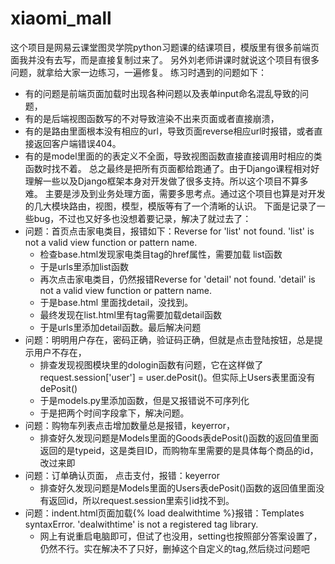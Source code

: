 # xiaomi_mall
这个项目是网易云课堂图灵学院python习题课的结课项目，模版里有很多前端页面我并没有去写，而是直接复制过来了。
另外刘老师讲课时就说这个项目有很多问题，就拿给大家一边练习，一遍修复。
练习时遇到的问题如下：
- 有的问题是前端页面加载时出现各种问题以及表单input命名混乱导致的问题，
- 有的是后端视图函数写的不对导致渲染不出来页面或者直接崩溃，
- 有的是路由里面根本没有相应的url，导致页面reverse相应url时报错，或者直接返回客户端错误404。
- 有的是model里面的的表定义不全面，导致视图函数直接直接调用时相应的类函数时找不着。
总之最终是把所有页面都给跑通了。由于Django课程相对好理解一些以及Django框架本身对开发做了很多支持。所以这个项目不算多难。
主要是涉及到业务处理方面，需要多思考点。通过这个项目也算是对开发的几大模块路由，视图，模型，模版等有了一个清晰的认识。
下面是记录了一些bug，不过也又好多也没想着要记录，解决了就过去了：
- 问题：首页点击家电类目，报错如下：Reverse for 'list' not found. 'list' is not a valid view function or pattern name.
    - 检查base.html发现家电类目tag的href属性，需要加载 list函数
    - 于是urls里添加list函数
    - 再次点击家电类目，仍然报错Reverse for 'detail' not found. 'detail' is not a valid view function or pattern name.
    - 于是base.html 里面找detail，没找到。
    - 最终发现在list.html里有tag需要加载detail函数
    - 于是urls里添加detail函数。最后解决问题
- 问题：明明用户存在，密码正确，验证码正确，但就是点击登陆按钮，总是提示用户不存在，
    - 排查发现视图模块里的dologin函数有问题，它在这样做了request.session['user'] = user.dePosit()。但实际上Users表里面没有 dePosit()
    - 于是models.py里添加函数，但是又️报错说不可序列化
    - 于是把两个时间字段拿下，解决问题。
- 问题：购物车列表点击增加数量总是报错，keyerror，
    - 排查好久发现问题是Models里面的Goods表dePosit()函数的返回值里面返回的是typeid，这是类目ID，而购物车里需要的是具体每个商品的id，改过来即
- 问题：订单确认页面， 点击支付，报错：keyerror
    - 排查好久发现问题是Models里面的Users表dePosit()函数的返回值里面没有返回id，所以request.session里索引id找不到。
- 问题：indent.html页面加载{% load dealwithtime %}报错：Templates syntaxError. 'dealwithtime' is not a registered tag library.
    - 网上有说重启电脑即可，但试了也没用，setting也按照部分答案设置了，仍然不行。实在解决不了只好，删掉这个自定义的tag,然后绕过问题吧
